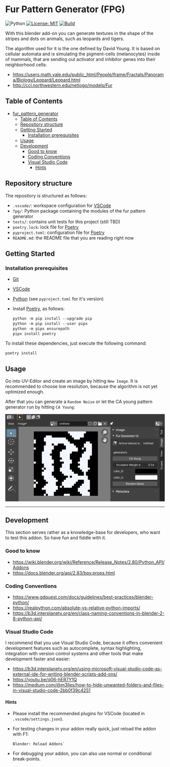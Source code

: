 # Fur Pattern Generator (FPG)

![Python](https://img.shields.io/badge/python-3.10+-blue)
[![License: MIT](https://img.shields.io/badge/License-MIT-yellow.svg)](https://opensource.org/licenses/MIT)
[![Build](https://github.com/RobertHue/fur_pattern_generator/actions/workflows/ci-test.yml/badge.svg?branch=master)](https://github.com/RobertHue/fur_pattern_generator/actions/workflows/ci-test.yml)

With this blender add-on you can generate textures in the shape of the stripes
and dots on animals, such as leopards and tigers.

The algorithm used for it is the one defined by David Young. It is based on
cellular automata and is simulating the pigment-cells (melanocytes) inside of
mammals, that are sending out activator and inhibitor genes into their
neighborhood cells:

- https://users.math.yale.edu/public_html/People/frame/Fractals/Panorama/Biology/Leopard/Leopard.html
- http://ccl.northwestern.edu/netlogo/models/Fur

## Table of Contents

- [fur\_pattern\_generator](#fur_pattern_generator)
  - [Table of Contents](#table-of-contents)
  - [Repository structure](#repository-structure)
  - [Getting Started](#getting-started)
    - [Installation prerequisites](#installation-prerequisites)
  - [Usage](#usage)
  - [Development](#development)
    - [Good to know](#good-to-know)
    - [Coding Conventions](#coding-conventions)
    - [Visual Studio Code](#visual-studio-code)
      - [Hints](#hints)

## Repository structure

The repository is structured as follows:

- `.vscode/`: workspace configuration for [VSCode]
- `fpg/`: Python package containing the modules of the fur pattern generator
- `tests/`: contains unit tests for this project (still TBD)
- `poetry.lock`: lock file for [Poetry]
- `pyproject.toml`: configuration file for [Poetry]
- `README.md`: the README file that you are reading right now

## Getting Started

### Installation prerequisites

- [Git]
- [VSCode]
- [Python] (see `pyproject.toml` for it's version)
- Install [Poetry], as follows:

   ```console
   python -m pip install --upgrade pip
   python -m pip install --user pipx
   python -m pipx ensurepath
   pipx install poetry
   ```

To install these dependencies, just execute the following command:

   ```console
   poetry install
   ```

## Usage

Go into UV-Editor and create an image by hitting `New Image`.
It is recommended to choose low resolution, because the algorithm is not yet optimized enough.

After that you can generate a `Random Noise` or let the CA young pattern generator run by hitting `CA Young`:

![example](docs/example.png)

---

## Development

This section serves rather as a knowledge-base for developers,
who want to test this addon. So have fun and fiddle with it.

### Good to know

- https://wiki.blender.org/wiki/Reference/Release_Notes/2.80/Python_API/Addons
- https://docs.blender.org/api/2.83/bpy.props.html

### Coding Conventions

- https://www.gdquest.com/docs/guidelines/best-practices/blender-python/
- https://realpython.com/absolute-vs-relative-python-imports/
- https://b3d.interplanety.org/en/class-naming-conventions-in-blender-2-8-python-api/

### Visual Studio Code

I recommend that you use Visual Studio Code, because it offers convenient
development features such as autocomplete, syntax highlighting, integration
with version control systems and other tools that make development faster
and easier:

- https://b3d.interplanety.org/en/using-microsoft-visual-studio-code-as-external-ide-for-writing-blender-scripts-add-ons/
- https://youtu.be/q06-hER7Y1Q
- https://medium.com/@m3lles/how-to-hide-unwanted-folders-and-files-in-visual-studio-code-2bb0f39c4251

#### Hints

- Please install the recommended plugins for VSCode (located in `.vscode/settings.json`).

- For testing changes in your addon really quick, just reload the addon with F1:

   ```console
   Blender: Reload Addons`
   ```

- For debugging your addon, you can also use normal or conditional break-points.

[Git]: https://git-scm.com/downloads
[Python]: https://www.python.org/
[VSCode]: https://code.visualstudio.com/
[Poetry]: https://python-poetry.org/
